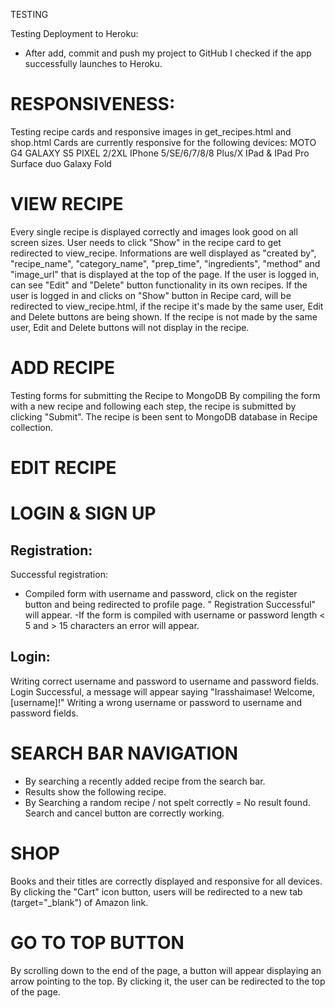 TESTING

Testing Deployment to Heroku: 
- After add, commit and push my project to GitHub I checked if the app successfully launches to Heroku.

# RESPONSIVENESS:
Testing recipe cards and responsive images in get_recipes.html and shop.html
Cards are currently responsive for the following devices:
MOTO G4
GALAXY S5
PIXEL 2/2XL
IPhone 5/SE/6/7/8/8 Plus/X
IPad & IPad Pro
Surface duo
Galaxy Fold

# VIEW RECIPE

Every single recipe is displayed correctly and images look good on all screen sizes.
User needs to click "Show" in the recipe card to get redirected to view_recipe. 
Informations are well displayed as "created by", "recipe_name", "category_name", "prep_time", "ingredients", "method" 
and "image_url" that is displayed at the top of the page. 
If the user is logged in, can see "Edit" and "Delete" button functionality in its
own recipes. 
If the user is logged in and clicks on "Show" button in Recipe card, will be redirected to view_recipe.html, if the recipe
it's made by the same user, Edit and Delete buttons are being shown.
If the recipe is not made by the same user, Edit and Delete buttons will not display in the recipe.


# ADD RECIPE
Testing forms for submitting the Recipe to MongoDB
By compiling the form with a new recipe and following each step, the recipe is submitted by clicking "Submit".
The recipe is been sent to MongoDB database in Recipe collection.

# EDIT RECIPE

# LOGIN & SIGN UP

## Registration:
Successful registration:
- Compiled form with username and password, click on the register button and being redirected
to profile page. " Registration Successful" will appear.
-If the form is compiled with username or password length < 5 and > 15 characters an error will appear.


## Login:

Writing correct username and password to username and password fields.
Login Successful, a message will appear saying "Irasshaimase! Welcome, [username]!"
Writing a wrong username or password to username and password fields.

# SEARCH BAR NAVIGATION
- By searching a recently added recipe from the search bar.
- Results show the following recipe.
- By Searching a random recipe / not spelt correctly = No result found. 
Search and cancel button are correctly working.

# SHOP

Books and their titles are correctly displayed and responsive for all devices.
By clicking the "Cart" icon button, users will be redirected to a new tab (target="_blank") of Amazon link.

# GO TO TOP BUTTON

By scrolling down to the end of the page, a button will appear displaying an arrow pointing to the top.
By clicking it, the user can be redirected to the top of the page.

